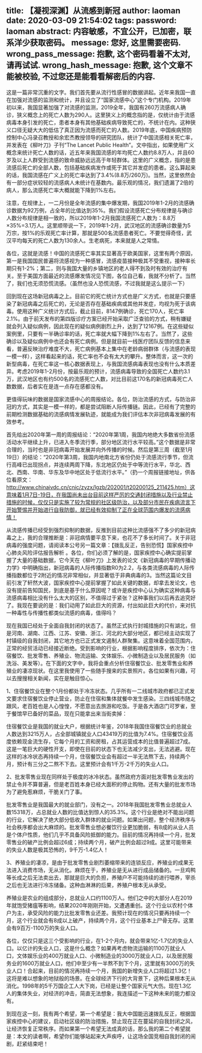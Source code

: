 title: 【凝视深渊】从流感到新冠
author: laoman
date: 2020-03-09 21:54:02
tags:
password: laoman
abstract: 内容敏感，不宜公开，已加密，联系洋少获取密码。
message: 您好, 这里需要密码.
wrong_pass_message: 抱歉, 这个密码看着不太对, 请再试试.
wrong_hash_message: 抱歉, 这个文章不能被校验, 不过您还是能看看解密后的内容.
---
这是一篇非常沉重的文字。我们首先要从流行性感冒的数据讲起。近年来我国一直在加强对流感的监测和统计，并且设立了“国家流感中心”这个专门机构。2019年初以来，我国显著加强了对流感的监测，2019全年，我国有260万流感病人确诊，狭义概念上的死亡人数为290人。这里狭义上的概念指的是，仅统计由于流感病毒本身引发的死亡，患者本身有其他基础疾病导致死亡的，不统计在内。这种狭义口径无疑大大的低估了真正因为流感而死亡的人数。2019年底，中国疾病预防控制中心冯录召教授和余宏杰教授领导的研究团队，统计了中国流感相关死亡率，并发表在《柳叶刀》子刊“The Lancet Public Health”。文中指出，如果使用广义概念来统计死亡人数的话，近五年来我国流感的年均死亡人数约8.8万人，并且60岁及以上人群受到流感的致命威胁远远高于年轻群体。这里的广义概念，指的是患流感后死亡的全部人数，包括基础疾病发作或死于其它并发症的患者。这么算起来的话，我国流感在广义上的死亡率达到了3.4%(8.8万/260万)。当然，这里依然会有一部分症状较轻的流感病人未统计在基数内。最乐观的情况，我们遗漏了2倍的病人，那么流感死亡率大概就能下降到1%左右。



注意，在规律上，一二月份是全年流感的集中爆发期，我国2019年1-2月的流感确诊数据为92万例，占全年的比值达到35%。我们假设流感死亡分布规律是与确诊人数分布规律是相一致的，所以2019年1-2月我国流感死亡人数为：8.8万×35%=3.1万人。这里顺带说一下，2019年1-2月，武汉地区的流感确诊数量为5万宗，按1%的乐观死亡率计算，那就是500名流感患者死亡。不要觉得奇怪，武汉平均每天的死亡人数为130余人。生老病死，本来就是人之常情。



各位，这就是流感！中国的流感死亡率其实显著高于欧美国家，这里有两个原因，第一是我国国民普遍将流感视为一种感冒，流感疫苗接种极其不受重视，接种率长期只有1-2%；第二，则与我国大量的乡镇地区的老人得不到及时有效的治疗有关。至于美国方面最近的流感爆发情况见下图，各位自己看，我就不分析了。当然了，我们也无须恐慌流感。（虽然也没人恐慌流感，不过我就是这么提示一下）







回到现在这场新冠病毒之上。目前它的死亡统计方式也是广义方式，也就是只要感染了新冠病毒之后死亡的，无论是否存在基础疾病或其他并发症，均视为死于该病毒。使用这种广义统计方式后，截止目前，8147例确诊，死亡170人，死亡率2.1%。由于前天发布的第四版诊疗方案已经开始采取广泛查验的方式，稍有嫌疑就会列入疑似病例，因此现在的疑似病例剧烈上升，达到了12167例。在这些疑似案例里，只要有一半确诊率的话，死亡率就大幅下降到1%左右了。当然了，这些确诊以及疑似病例中也还会有死亡病例。但是就目前一线医疗团队反馈的信息来看，普遍反映治疗难度不大，死亡病例基本上集中在老龄病弱群体（与流感的表现一模一样），这样看起来的话，死亡率也不会有太大的攀升。整体而言，这一次的新型病毒，在死亡率这一核心数据表现上，与我国流感病毒表现也没有什么本质差异。考虑2019年1-2月份，按最乐观的预计，流感病毒导致的全国死亡人数约3.1万，武汉地区也有约500名的流感死亡人数，对比目前这170名的新冠病毒死亡人数数据，后者实在是连一点存在感都没有。



更值得玩味的数据是国家流感中心的周报结论。各位，防治流感的方式，与防治非冠的方式，其实是一模一样的，都是尝试阻断人际传播链。因此，已经有了完整的前期检测数据基础的流感病情发展轨迹，就能成为我们评估本次非冠病毒发展的有效参考。



首先给出2020年第一周的周报结论：“2020年第1周，我国内地绝大多数省份流感活动水平继续上升，已进入冬季流行季，部分地区流行水平较高。”这个数据是非常合理的，当时也是非冠病毒开始发展并向外传播的时候。然后是第三周（截至1月19日）的结论：“2020年第3周，我国内地南北方省份仍处于流感流行季节，但流行高峰已出现拐点，并连续两周下降，东北地区仍处于中等流行水平，华北、西北、西南、华南、华东及华中地区处于低流行水平。”（扔一个周报链接地址，供各位看原文：http://www.chinaivdc.cn/cnic/zyzx/lgzb/202001/t20200125_211425.htm）这意味着1月7日-19日，在我国尚未出台目前这样严厉的交通封闭措施以及行业禁止措施的时候，仅仅只是实施了较为常规的社区级防治，以及部分市民在疾病流言下开始警惕并开始进行自我防御，就已经有效抑制了正在全球范围内爆发的流感病情！



从流感传播已经受到强烈抑制的数据，反推到目前这种比流感强不了多少的新冠病毒之上，我的合理推断是：非冠病情要平息下来，也花不了多长时间了。关于非冠病毒的强度问题，请阅读本公号另一篇文章：【拨乱反正，告别恐慌】国家疾控中心肺炎风险评估报告解析  。各位，你们必须了解的是，国家疾控中心确实提前掌握了大量的基础数据，它今天在《柳叶刀》上发表的论文《新冠病毒的早期传播动力学》中明确指出，新冠病毒的人际传播指数R0为2.2，与各类流感病毒的人际传播指数都位于2附近的情况非常相似，并显著低于非典病毒的3。当然这篇论文目前引发了轩然大波，国家疾控中心提前掌握了如此关键的数据，却拿去发论文，也没有提前告知国民，到底是基于什么原因呢？或许是疾控中心认为确实这种病毒与流感病毒相比没有什么太大的区别，不值得过于紧张？这种事我们以后再去追究好了。我现在要说的是：我们动用了如此巨大的资源，付出如此巨大的代价，来对抗一种毒性与传播性都类似流感的病毒，值得吗？



现在我国已经处于全面自我封闭的状态了。虽然正式执行封城措施的只有湖北，但是河南、湖南、江西、江苏、安徽、浙江、河北的大部分地区，都已经主动实现了村镇级的自我封闭，其它地方也已正式发文遏制人群聚集。这意味着全国范围内，正常的经贸活动已经接近断绝。受到影响的行业，根据影响程度排序，依次为：住宿餐饮、批发零售、养殖业、物流运输、文体娱乐、小微制造业以及居民服务（如洗浴、美发等）。在下面的文字中，我将会重点分析住宿餐饮业、批发零售业和养殖业的凄凉现状。在这里我使用了一些随手搜来的实景照片。各位如果有兴趣，可以去搜搜相关新闻，实在是触目惊心。



1、住宿餐饮业在整个1月份都处于冷冻状态。几乎所有一二线城市政府都已正式发文要求住宿餐饮业停止营业，防止在住宿和集体就餐中发生感染。三四线城市随之跟风，老百姓也是人心惶惶，不愿意出去旅游和吃饭。于是各大酒店门可罗雀，至于餐馆早已备好的菜品，现在只能拿出来当街卖掉：







住宿餐饮业是我国的就业大户，根据统计年鉴，2018年我国住宿餐饮业的总就业人数达到3215万人，占全部城镇就业人口43419万的比值为7.4%。住宿餐饮业高度依赖现金流生存，它每个月的工资和房租，占其运营成本的比值普遍超过7成。这是一笔巨大的硬性开支，即使在目前的状态下也无法减少支出，无法逃避。现在这样的冰冷状态再持续一个月，住宿餐饮业会有超过一半无法熬下去，持续两个月，预计有三分之二熬不下去。这里预计会有1千万-2千万的失业人口。



2、批发零售业现在同样处于极度的冰冷状态。虽然政府方面对批发零售业发出的禁止令并不算普遍，但是老百姓本身已经大面积的停止购物。还有大量的批发市场为了避免惹麻烦，干脆关门了事。







批发零售业是我国最大的就业部门，没有之一。2018年我国批发零售业总就业人数15318万，占总就业人数的比值达到惊人的35.3%。这个行业是绝对不能出问题的行业，它解决了绝大部分低收入群体的就业问题。如果出问题，整个经济秩序与社会秩序都会出大麻烦的。批发零售业想必餐饮行业更加脆弱，有8成的从业人员是个体户性质，他们几乎不具备风险抵御的能力。目前的情况再持续一个月，批发零售业的破产比例会超过6成；持续两个月，破产比例会超过9成。这里可能带来的失业人数是极其恐怖的，9千万-1.4亿人！



3、养殖业的凄凉，是由于批发零售业剧烈萎缩带来的连锁反应，养殖业的成果无法进入消费市场，无从消化。麻烦在于，养殖业是无从进行成品储备的。一旦鸡鸭等长成之后无法卖出去，那就是巨大的负担，养殖户不可能持续的进行喂养，宰杀之后也无法进行冷冻储备。这种血淋淋的后果，养殖户根本无从承受。







养殖业是农业的组成部分，总就业人口约1100万人。他们之中的大部分人在2019年就饱受猪瘟等影响，结果2020年刚刚开始，又遭遇重创。这个行业以农村个体户为主，承受风险的能力比批发零售业还差。我预计现在的情况只要再持续一个月，这个行业就会有8成以上破产，持续两个月，这个行业基本上尸骨无存。这里会有9百万-1100万的失业人口。



各位，仅仅只是这三个受影响的行业，在1-2个月内，就会带来1亿-1.7亿的失业人口。以亿计的失业人口，这是什么概念？如果再考虑物流运输的1100万就业人口，文体娱乐业的400万就业人口、小微制造业的3000万就业人口，以及居民服务业的1600万就业人口，他们中至少有一半熬不到下个月，这里就有3000万的失业人口！合起来，目前的情况再持续一个月，我国的新增失业人口将超过1.3亿！这将是难以想象的地狱般的场景。在全球经济下行的大背景下，这种后果根本无从消化。1998年的5千万国企工人大下岗，已经是让整个国家元气大伤。现在1.3亿人的集体失业，对经济的冲击，简直无法想象，我连描述一下这种未来的能力都没有。



到现在这一刻，我有两个希望，第一个希望是：我大中国能迅速拨乱反正，根据国家疾控中心的建议，启动社区级的防治措施，禁止现在正在蔓延的自我封闭之风，让经济恢复正常秩序。而如果第一个希望无法成真的话，那么我的第二个希望就是：本文的读者啊，希望你们能够站起来大声疾呼，让这场全国竞相自我封闭的闹剧，赶紧结束吧！
